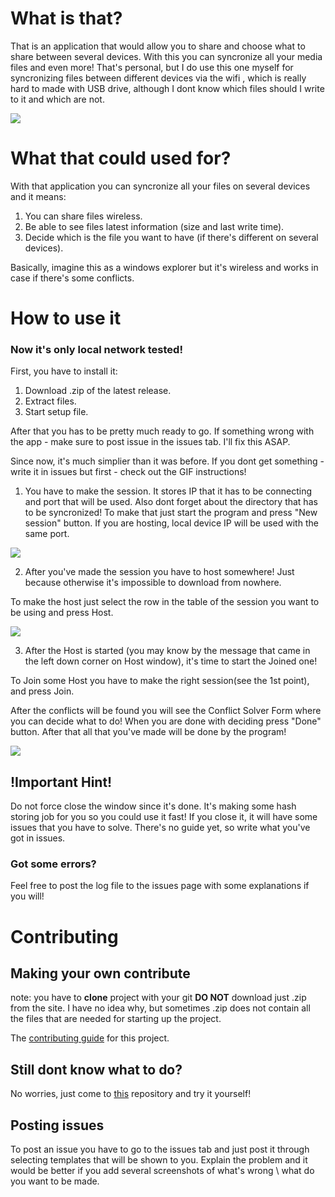 What is that?
========================
That is an application that would allow you to share and choose what to share between several devices.
With this you can syncronize all your media files and even more!
That's personal, but I do use this one myself for syncronizing files between different devices via the wifi , which is really hard to made with USB drive, although I dont know which files should I write to it and which are not.

![](Downloading.gif)

What that could used for?
========================
With that application you can syncronize all your files on several devices and it means:

1. You can share files wireless.
2. Be able to see files latest information (size and last write time).
3. Decide which is the file you want to have (if there's different on several devices).

Basically, imagine this as a windows explorer but it's wireless and works in case if there's some conflicts.

How to use it
========================
### Now it's only local network tested!

First, you have to install it: 
1. Download .zip of the latest release. 
2. Extract files. 
3. Start setup file.

After that you has to be pretty much ready to go. If something wrong with the app - make sure to post issue in the issues tab. I'll fix this ASAP.

Since now, it's much simplier than it was before. If you dont get something - write it in issues but first - check out the GIF instructions!

1. You have to make the session. It stores IP that it has to be connecting and port that will be used. Also dont forget about the directory that has to be syncronized!
To make that just start the program and press "New session" button. If you are hosting, local device IP will be used with the same port.

![](SessionMaking.gif)

2. After you've made the session you have to host somewhere! Just because otherwise it's impossible to download from nowhere.

To make the host just select the row in the table of the session you want to be using and press Host.

![](host.gif)

3. After the Host is started (you may know by the message that came in the left down corner on Host window), it's time to start the Joined one!

To Join some Host you have to make the right session(see the 1st point), and press Join.

After the conflicts will be found you will see the Conflict Solver Form where you can decide what to do! When you are done with deciding press "Done" button.
After that all that you've made will be done by the program!

![](Downloading.gif)

## !Important Hint!

Do not force close the window since it's done. It's making some hash storing job for you so you could use it fast! If you close it, it will have some issues that you have to solve. There's no guide yet, so write what you've got in issues.

### Got some errors?
Feel free to post the log file to the issues page with some explanations if you will!

Contributing
========================
Making your own contribute
------------------------
note: you have to **clone** project with your git **DO NOT** download just .zip from the site.
I have no idea why, but sometimes .zip does not contain all the files that are needed for starting up the project.

The [contributing guide](https://github.com/Halozzee/TcpDirectorySyncronizer/blob/master/CONTRIBUTING.md) for this project.

Still dont know what to do?
-----------------------

No worries, just come to [this](https://github.com/firstcontributions/first-contributions) repository and try it yourself!

Posting issues
-----------------------
To post an issue you have to go to the issues tab and just post it through selecting templates that will be shown to you. Explain the problem and it would be better if you add several screenshots of what's wrong \ what do you want to be made.
